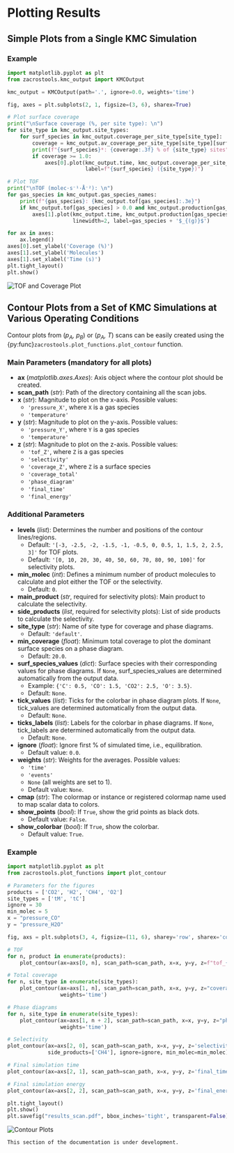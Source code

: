 # Plotting Results

## Simple Plots from a Single KMC Simulation

### Example

```python
import matplotlib.pyplot as plt
from zacrostools.kmc_output import KMCOutput

kmc_output = KMCOutput(path='.', ignore=0.0, weights='time')

fig, axes = plt.subplots(2, 1, figsize=(3, 6), sharex=True)

# Plot surface coverage
print("\nSurface coverage (%, per site type): \n")
for site_type in kmc_output.site_types:
    for surf_species in kmc_output.coverage_per_site_type[site_type]:
        coverage = kmc_output.av_coverage_per_site_type[site_type][surf_species]
        print(f"{surf_species}*: {coverage:.3f} % of {site_type} sites")
        if coverage >= 1.0:
            axes[0].plot(kmc_output.time, kmc_output.coverage_per_site_type[site_type][surf_species],
                         label=f"{surf_species} ({site_type})")

# Plot TOF
print("\nTOF (molec·s⁻¹·Å⁻²): \n")
for gas_species in kmc_output.gas_species_names:
    print(f"{gas_species}: {kmc_output.tof[gas_species]:.3e}")
    if kmc_output.tof[gas_species] > 0.0 and kmc_output.production[gas_species][-1] > 0:
        axes[1].plot(kmc_output.time, kmc_output.production[gas_species],
                     linewidth=2, label=gas_species + '$_{(g)}$')

for ax in axes:
    ax.legend()
axes[0].set_ylabel('Coverage (%)')
axes[1].set_ylabel('Molecules')
axes[1].set_xlabel('Time (s)')
plt.tight_layout()
plt.show()
```

![TOF and Coverage Plot](https://github.com/hprats/ZacrosTools/blob/main/docs/images/tof_and_coverage.png?raw=true)

## Contour Plots from a Set of KMC Simulations at Various Operating Conditions

Contour plots from (*p<sub>A</sub>, p<sub>B</sub>*) or (*p<sub>A</sub>, T*) scans can be easily created using the {py:func}`zacrostools.plot_functions.plot_contour` function.

### Main Parameters (**mandatory** for all plots)

- **ax** (*matplotlib.axes.Axes*): Axis object where the contour plot should be created.
- **scan_path** (*str*): Path of the directory containing all the scan jobs.
- **x** (*str*): Magnitude to plot on the x-axis. Possible values:
  - `'pressure_X'`, where `X` is a gas species
  - `'temperature'`
- **y** (*str*): Magnitude to plot on the y-axis. Possible values:
  - `'pressure_Y'`, where `Y` is a gas species
  - `'temperature'`
- **z** (*str*): Magnitude to plot on the z-axis. Possible values:
  - `'tof_Z'`, where `Z` is a gas species
  - `'selectivity'`
  - `'coverage_Z'`, where `Z` is a surface species
  - `'coverage_total'`
  - `'phase_diagram'`
  - `'final_time'`
  - `'final_energy'`

### Additional Parameters

- **levels** (*list*): Determines the number and positions of the contour lines/regions.
  - Default: `'[-3, -2.5, -2, -1.5, -1, -0.5, 0, 0.5, 1, 1.5, 2, 2.5, 3]'` for TOF plots.
  - Default: `'[0, 10, 20, 30, 40, 50, 60, 70, 80, 90, 100]'` for selectivity plots.
- **min_molec** (*int*): Defines a minimum number of product molecules to calculate and plot either the TOF or the selectivity.
  - Default: `0`.
- **main_product** (*str*, required for selectivity plots): Main product to calculate the selectivity.
- **side_products** (*list*, required for selectivity plots): List of side products to calculate the selectivity.
- **site_type** (*str*): Name of site type for coverage and phase diagrams.
  - Default: `'default'`.
- **min_coverage** (*float*): Minimum total coverage to plot the dominant surface species on a phase diagram.
  - Default: `20.0`.
- **surf_species_values** (*dict*): Surface species with their corresponding values for phase diagrams. If `None`, 
surf_species_values are determined automatically from the output data.
  - Example: `{'C': 0.5, 'CO': 1.5, 'CO2': 2.5, 'O': 3.5}`.
  - Default: `None`.
- **tick_values** (*list*): Ticks for the colorbar in phase diagram plots. If `None`, tick_values are determined 
automatically from the output data.
  - Default: `None`.
- **ticks_labels** (*list*): Labels for the colorbar in phase diagrams. If `None`, tick_labels are determined 
automatically from the output data.
  - Default: `None`.
- **ignore** (*float*): Ignore first % of simulated time, i.e., equilibration.
  - Default value: `0.0`.
- **weights** (*str*): Weights for the averages. Possible values:
  - `'time'`
  - `'events'`
  - `None` (all weights are set to 1).
  - Default value: `None`.
- **cmap** (*str*): The colormap or instance or registered colormap name used to map scalar data to colors.
- **show_points** (*bool*): If `True`, show the grid points as black dots.
  - Default value: `False`.
- **show_colorbar** (*bool*): If `True`, show the colorbar.
  - Default value: `True`.

### Example

```python
import matplotlib.pyplot as plt
from zacrostools.plot_functions import plot_contour

# Parameters for the figures
products = ['CO2', 'H2', 'CH4', 'O2']
site_types = ['tM', 'tC']
ignore = 30
min_molec = 5
x = "pressure_CO"
y = "pressure_H2O"

fig, axs = plt.subplots(3, 4, figsize=(11, 6), sharey='row', sharex='col')

# TOF
for n, product in enumerate(products):
    plot_contour(ax=axs[0, n], scan_path=scan_path, x=x, y=y, z=f"tof_{product}", ignore=ignore, min_molec=min_molec)

# Total coverage
for n, site_type in enumerate(site_types):
    plot_contour(ax=axs[1, n], scan_path=scan_path, x=x, y=y, z="coverage_total", ignore=ignore, site_type=site_type,
                 weights='time')

# Phase diagrams
for n, site_type in enumerate(site_types):
    plot_contour(ax=axs[1, n + 2], scan_path=scan_path, x=x, y=y, z="phase_diagram", ignore=ignore, site_type=site_type,
                 weights='time')

# Selectivity
plot_contour(ax=axs[2, 0], scan_path=scan_path, x=x, y=y, z='selectivity', main_product='CO2',
             side_products=['CH4'], ignore=ignore, min_molec=min_molec)

# Final simulation time
plot_contour(ax=axs[2, 1], scan_path=scan_path, x=x, y=y, z='final_time')

# Final simulation energy
plot_contour(ax=axs[2, 2], scan_path=scan_path, x=x, y=y, z='final_energy')

plt.tight_layout()
plt.show()
plt.savefig("results_scan.pdf", bbox_inches='tight', transparent=False)
```

![Contour Plots](https://github.com/hprats/ZacrosTools/blob/main/docs/images/contour_plots.png?raw=true)

```{warning}
This section of the documentation is under development.
```
